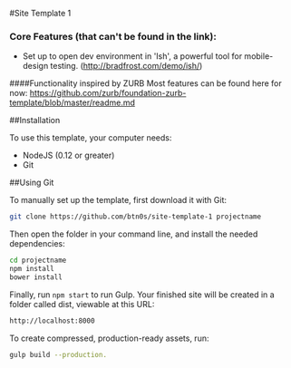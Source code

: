 #Site Template 1

### Core Features (that can't be found in the link):
- Set up to open dev environment in 'Ish', a powerful tool for mobile-design testing. (http://bradfrost.com/demo/ish/) 

####Functionality inspired by ZURB
Most features can be found here for now:
https://github.com/zurb/foundation-zurb-template/blob/master/readme.md

##Installation

To use this template, your computer needs:

- NodeJS (0.12 or greater)
- Git

##Using Git

To manually set up the template, first download it with Git:

```bash
git clone https://github.com/btn0s/site-template-1 projectname
```

Then open the folder in your command line, and install the needed dependencies:

```bash
cd projectname
npm install
bower install
```

Finally, run `npm start` to run Gulp. Your finished site will be created in a folder called dist, viewable at this URL:

```bash
http://localhost:8000
```

To create compressed, production-ready assets, run:

```bash
gulp build --production.
```